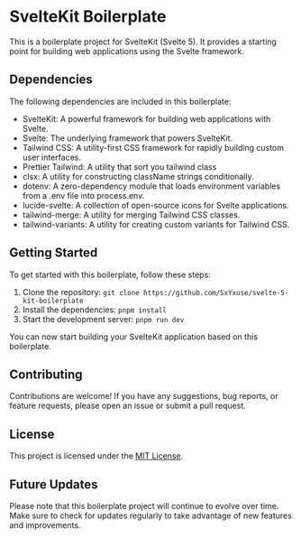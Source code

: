 # SvelteKit Boilerplate

This is a boilerplate project for SvelteKit (Svelte 5). It provides a starting point for building web applications using the Svelte framework.

## Dependencies

The following dependencies are included in this boilerplate:

- SvelteKit: A powerful framework for building web applications with Svelte.
- Svelte: The underlying framework that powers SvelteKit.
- Tailwind CSS: A utility-first CSS framework for rapidly building custom user interfaces.
- Prettier Tailwind: A utility that sort you tailwind class
- clsx: A utility for constructing className strings conditionally.
- dotenv: A zero-dependency module that loads environment variables from a .env file into process.env.
- lucide-svelte: A collection of open-source icons for Svelte applications.
- tailwind-merge: A utility for merging Tailwind CSS classes.
- tailwind-variants: A utility for creating custom variants for Tailwind CSS.

## Getting Started

To get started with this boilerplate, follow these steps:

1. Clone the repository: `git clone https://github.com/SxYxuse/svelte-5-kit-boilerplate`
2. Install the dependencies: `pnpm install`
3. Start the development server: `pnpm run dev`

You can now start building your SvelteKit application based on this boilerplate.

## Contributing

Contributions are welcome! If you have any suggestions, bug reports, or feature requests, please open an issue or submit a pull request.

## License

This project is licensed under the [MIT License](LICENSE).

## Future Updates

Please note that this boilerplate project will continue to evolve over time. Make sure to check for updates regularly to take advantage of new features and improvements.
